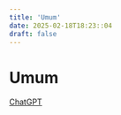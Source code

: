 ```yaml
---
title: 'Umum'
date: 2025-02-18T18:23::04
draft: false
---
```


# Umum

[ChatGPT](Umum%20514b18014c2a45b4828232922cf84f4a/ChatGPT%20f06f6001eaea4e438231b5bdeb1530c8.md)
